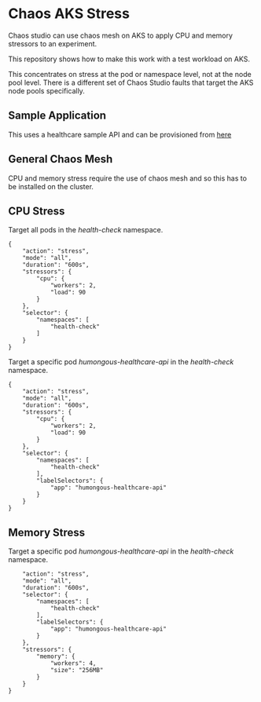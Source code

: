 # Chaos AKS Stress
Chaos studio can use chaos mesh on AKS to apply CPU and memory stressors to an experiment. 

This repository shows how to make this work with a test workload on AKS.

This concentrates on stress at the pod or namespace level, not at the node pool level. There is a different set of Chaos Studio faults that target the AKS node pools specifically.


## Sample Application
This uses a healthcare sample API and can be provisioned from [here]()

## General Chaos Mesh
CPU and memory stress require the use of chaos mesh and so this has to be installed on the cluster.

## CPU Stress

Target all pods in the *health-check* namespace.
```
{
    "action": "stress",
    "mode": "all",
    "duration": "600s",
    "stressors": {
        "cpu": {
            "workers": 2,
            "load": 90
        }
    },
    "selector": {
        "namespaces": [
            "health-check"
        ]
    }
}
```

Target a specific pod *humongous-healthcare-api* in the *health-check* namespace.
```
{
    "action": "stress",
    "mode": "all",
    "duration": "600s",
    "stressors": {
        "cpu": {
            "workers": 2,
            "load": 90
        }
    },
    "selector": {
        "namespaces": [
            "health-check"
        ],
        "labelSelectors": {
            "app": "humongous-healthcare-api"
        }
    }
}
```

## Memory Stress

Target a specific pod *humongous-healthcare-api* in the *health-check* namespace.
```{
    "action": "stress",
    "mode": "all",
    "duration": "600s",
    "selector": {
        "namespaces": [
            "health-check"
        ],
        "labelSelectors": {
            "app": "humongous-healthcare-api"
        }
    },
    "stressors": {
        "memory": {
            "workers": 4,
            "size": "256MB"
        }
    }
}
```

